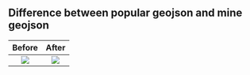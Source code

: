 ## Difference between popular geojson and mine geojson 

|                                                   Before                                                   |                                                   After                                                    |
| :--------------------------------------------------------------------------------------------------------: | :--------------------------------------------------------------------------------------------------------: |
 | ![](https://github.com/user-attachments/assets/98b678d7-63ad-418f-90ce-6a83ceb17ee4) | ![](https://github.com/user-attachments/assets/835548cc-42a8-4fac-93b0-233f83c3fa6c)
